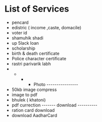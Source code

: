 # List of Services
- pencard
- edistric ( income ,caste, domacile)
- voter id
- shamuhik shadi
- up 5lack loan
- scholarship
- birth & death certificate
- Police character certificate
- rastri parivarik labh
- - - - Photo ----------------
- 50kb image compress
- image to pdf
- bhulek ( khatoni)
- pdf currection 
------- download ----------
- ration card download 
- download AadharCard
